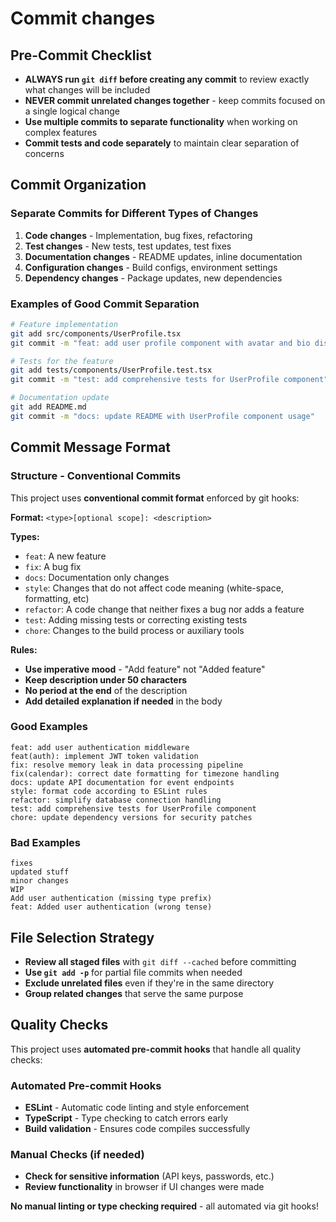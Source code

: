 # Commit changes

## Pre-Commit Checklist

- **ALWAYS run `git diff` before creating any commit** to review exactly what changes will be included
- **NEVER commit unrelated changes together** - keep commits focused on a single logical change
- **Use multiple commits to separate functionality** when working on complex features
- **Commit tests and code separately** to maintain clear separation of concerns

## Commit Organization

### Separate Commits for Different Types of Changes

1. **Code changes** - Implementation, bug fixes, refactoring
2. **Test changes** - New tests, test updates, test fixes
3. **Documentation changes** - README updates, inline documentation
4. **Configuration changes** - Build configs, environment settings
5. **Dependency changes** - Package updates, new dependencies

### Examples of Good Commit Separation

```bash
# Feature implementation
git add src/components/UserProfile.tsx
git commit -m "feat: add user profile component with avatar and bio display"

# Tests for the feature
git add tests/components/UserProfile.test.tsx
git commit -m "test: add comprehensive tests for UserProfile component"

# Documentation update
git add README.md
git commit -m "docs: update README with UserProfile component usage"
```

## Commit Message Format

### Structure - Conventional Commits

This project uses **conventional commit format** enforced by git hooks:

**Format:** `<type>[optional scope]: <description>`

**Types:**
- `feat`: A new feature
- `fix`: A bug fix  
- `docs`: Documentation only changes
- `style`: Changes that do not affect code meaning (white-space, formatting, etc)
- `refactor`: A code change that neither fixes a bug nor adds a feature
- `test`: Adding missing tests or correcting existing tests
- `chore`: Changes to the build process or auxiliary tools

**Rules:**
- **Use imperative mood** - "Add feature" not "Added feature"
- **Keep description under 50 characters**
- **No period at the end** of the description
- **Add detailed explanation if needed** in the body

### Good Examples

```
feat: add user authentication middleware
feat(auth): implement JWT token validation
fix: resolve memory leak in data processing pipeline
fix(calendar): correct date formatting for timezone handling
docs: update API documentation for event endpoints
style: format code according to ESLint rules
refactor: simplify database connection handling
test: add comprehensive tests for UserProfile component
chore: update dependency versions for security patches
```

### Bad Examples

```
fixes
updated stuff
minor changes
WIP
Add user authentication (missing type prefix)
feat: Added user authentication (wrong tense)
```

## File Selection Strategy

- **Review all staged files** with `git diff --cached` before committing
- **Use `git add -p`** for partial file commits when needed
- **Exclude unrelated files** even if they're in the same directory
- **Group related changes** that serve the same purpose

## Quality Checks

This project uses **automated pre-commit hooks** that handle all quality checks:

### Automated Pre-commit Hooks
- **ESLint** - Automatic code linting and style enforcement  
- **TypeScript** - Type checking to catch errors early
- **Build validation** - Ensures code compiles successfully

### Manual Checks (if needed)
- **Check for sensitive information** (API keys, passwords, etc.)
- **Review functionality** in browser if UI changes were made

**No manual linting or type checking required** - all automated via git hooks!
